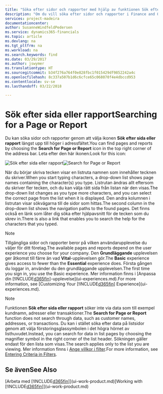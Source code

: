 ```yaml
---
title: "Söka efter sidor och rapporter med hjälp av funktionen Sök efter sidan eller rapporten | Microsoft Docs"
description: "Om du vill söka efter sidor och rapporter i Finance and Operations, Business edition, kan du använda funktionen Söka efter sida eller rapport."
services: project-madeira
documentationcenter: 
author: SusanneWindfeldPedersen
ms.service: dynamics365-financials
ms.topic: article
ms.devlang: na
ms.tgt_pltfrm: na
ms.workload: na
ms.search.keywords: find
ms.date: 03/29/2017
ms.author: jswymer
ms.translationtype: HT
ms.sourcegitcommit: b34f276a764f0e828fbc1f015429df9852242a4c
ms.openlocfilehash: 8c337a507b1d6c6cfce65c068070f4e4dbccd953
ms.contentlocale: sv-se
ms.lasthandoff: 03/22/2018

---
```

# <a name="searching-for-a-page-or-report"></a><span data-ttu-id="61cd6-103">Sök efter sida eller rapport</span><span class="sxs-lookup"><span data-stu-id="61cd6-103">Searching for a Page or Report</span></span>
<span data-ttu-id="61cd6-104">Du kan söka sidor och rapporter genom att välja ikonen **Sök efter sida eller rapport** längst upp till höger i adressfältet.</span><span class="sxs-lookup"><span data-stu-id="61cd6-104">You can find pages and reports by choosing the **Search for Page or Report** icon in the top right corner of the address bar.</span></span> <span data-ttu-id="61cd6-105">Leta efter den här ikonen:</span><span class="sxs-lookup"><span data-stu-id="61cd6-105">Look for this icon:</span></span>

<span data-ttu-id="61cd6-106">![Sök efter sida eller rapport](media/ui-search/search.png "Sök efter sida eller rapport")</span><span class="sxs-lookup"><span data-stu-id="61cd6-106">![Search for Page or Report](media/ui-search/search.png "Search for Page or Report")</span></span>

<span data-ttu-id="61cd6-107">När du börjar skriva tecken visar en listruta namnen som innehåller tecknen du skriver.</span><span class="sxs-lookup"><span data-stu-id="61cd6-107">When you start typing characters, a drop-down list shows page names containing the character(s) you type.</span></span> <span data-ttu-id="61cd6-108">Listrutan ändras allt eftersom du skriver fler tecken, och du kan välja rätt sida från listan när den visas.</span><span class="sxs-lookup"><span data-stu-id="61cd6-108">The drop-down list changes as you type more characters, and you can select the correct page from the list when it is displayed.</span></span> <span data-ttu-id="61cd6-109">Den andra kolumnen i listrutan visar sökvägarna till de sidor som hittas.</span><span class="sxs-lookup"><span data-stu-id="61cd6-109">The second column in the drop-down list shows the navigation paths to the found pages.</span></span> <span data-ttu-id="61cd6-110">Det finns också en länk som låter dig söka efter hjälpavsnitt för de tecken som du skrev in.</span><span class="sxs-lookup"><span data-stu-id="61cd6-110">There is also a link that enables you to search the help for the characters that you typed.</span></span>

> [!NOTE]  
>   <span data-ttu-id="61cd6-111">Tillgängliga sidor och rapporter beror på vilken användarupplevelse du väljer för ditt företag.</span><span class="sxs-lookup"><span data-stu-id="61cd6-111">The available pages and reports depend on the user experience you choose for your company.</span></span> <span data-ttu-id="61cd6-112">Den **Grundläggande** upplevelsen ger åtkomst till färre än vad **Vital**-upplevelsen gör.</span><span class="sxs-lookup"><span data-stu-id="61cd6-112">The **Basic** experience gives access to fewer than the **Essential** experience does.</span></span> <span data-ttu-id="61cd6-113">Första gången du loggar in, använder du den grundläggande upplevelsen.</span><span class="sxs-lookup"><span data-stu-id="61cd6-113">The first time you sign in, you use the Basic experience.</span></span> <span data-ttu-id="61cd6-114">Mer information finns i [Anpassa din [!INCLUDE[d365fin](includes/d365fin_md.md)]-upplevelse](ui-experiences.md).</span><span class="sxs-lookup"><span data-stu-id="61cd6-114">For more information, see [Customizing Your  [!INCLUDE[d365fin](includes/d365fin_md.md)] Experience](ui-experiences.md).</span></span>

> [!NOTE]  
>   <span data-ttu-id="61cd6-115">Funktionen **Sök efter sida eller rapport** söker inte via data som till exempel kundnamn, adresser eller transaktioner.</span><span class="sxs-lookup"><span data-stu-id="61cd6-115">The **Search for Page or Report** function does not search through data, such as customer names, addresses, or transactions.</span></span> <span data-ttu-id="61cd6-116">Du kan i stället söka efter data på listsidor genom att välja förstoringsglassymbolen i det högra hörnet av listhuvudet.</span><span class="sxs-lookup"><span data-stu-id="61cd6-116">Instead, you can search for data in list pages by choosing the magnifier symbol in the right corner of the list header.</span></span> <span data-ttu-id="61cd6-117">Sökningen gäller endast för den lista som visas.</span><span class="sxs-lookup"><span data-stu-id="61cd6-117">The search applies only to the list you are viewing.</span></span> <span data-ttu-id="61cd6-118">Mer information finns i [Ange villkor i filter](ui-enter-criteria-filters.md).</span><span class="sxs-lookup"><span data-stu-id="61cd6-118">For more information, see [Entering Criteria in Filters](ui-enter-criteria-filters.md).</span></span>

## <a name="see-also"></a><span data-ttu-id="61cd6-119">Se även</span><span class="sxs-lookup"><span data-stu-id="61cd6-119">See Also</span></span>
<span data-ttu-id="61cd6-120">[Arbeta med [!INCLUDE[d365fin](includes/d365fin_md.md)]](ui-work-product.md)</span><span class="sxs-lookup"><span data-stu-id="61cd6-120">[Working with [!INCLUDE[d365fin](includes/d365fin_md.md)]](ui-work-product.md)</span></span>

